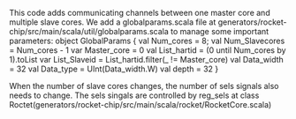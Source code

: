 This code adds communicating channels between one master core and multiple slave cores. We add a globalparams.scala file at generators/rocket-chip/src/main/scala/util/globalparams.scala to manage some important parameters:
     object GlobalParams {
       val Num_cores = 8;
       val Num_Slavecores = Num_cores - 1
       var Master_core = 0
       val List_hartid = (0 until Num_cores by 1).toList
       var List_Slaveid = List_hartid.filter(_ != Master_core)
       val Data_width = 32
       val Data_type = UInt(Data_width.W)
       val depth = 32
     }

     
When the number of slave cores changes, the number of sels signals also needs to change. The sels singals are controlled by reg_sels at class Roctet(generators/rocket-chip/src/main/scala/rocket/RocketCore.scala)
